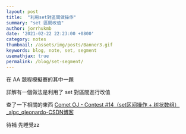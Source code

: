 ```yaml
---
layout: post
title:  "利用set對區間做操作"
summary: "set 區間改值"
author: jorrhukmb
date: '2021-02-22 22:23:00 +0800'
category: notes
thumbnail: /assets/img/posts/Banner3.gif
keywords: blog, note, set, segment
usemathjax: true
permalink: /blog/set-segment/
---
```


在 AA 競程模擬賽的其中一題

詳解有一個做法是利用了 set 對區間進行改值

查了一下相關的東西 [Comet OJ - Contest #14（set区间操作 + 树状数组）_alpc_qleonardo-CSDN博客](https://blog.csdn.net/u013534123/article/details/102989933)

待補 先睡覺zz